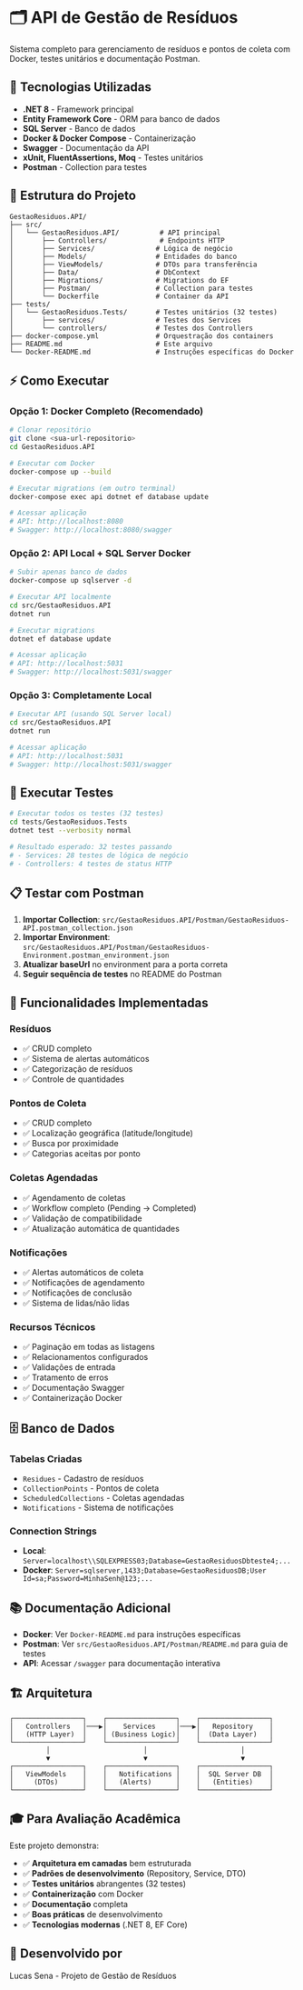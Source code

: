 # 🗂️ API de Gestão de Resíduos

Sistema completo para gerenciamento de resíduos e pontos de coleta com Docker, testes unitários e documentação Postman.

## 🚀 **Tecnologias Utilizadas**

- **.NET 8** - Framework principal
- **Entity Framework Core** - ORM para banco de dados
- **SQL Server** - Banco de dados
- **Docker & Docker Compose** - Containerização
- **Swagger** - Documentação da API
- **xUnit, FluentAssertions, Moq** - Testes unitários
- **Postman** - Collection para testes

## 📁 **Estrutura do Projeto**

```
GestaoResiduos.API/
├── src/
│   └── GestaoResiduos.API/          # API principal
│       ├── Controllers/             # Endpoints HTTP
│       ├── Services/               # Lógica de negócio
│       ├── Models/                 # Entidades do banco
│       ├── ViewModels/             # DTOs para transferência
│       ├── Data/                   # DbContext
│       ├── Migrations/             # Migrations do EF
│       ├── Postman/                # Collection para testes
│       └── Dockerfile              # Container da API
├── tests/
│   └── GestaoResiduos.Tests/       # Testes unitários (32 testes)
│       ├── services/               # Testes dos Services
│       └── controllers/            # Testes dos Controllers
├── docker-compose.yml              # Orquestração dos containers
├── README.md                       # Este arquivo
└── Docker-README.md                # Instruções específicas do Docker
```

## ⚡ **Como Executar**

### **Opção 1: Docker Completo (Recomendado)**

```bash
# Clonar repositório
git clone <sua-url-repositorio>
cd GestaoResiduos.API

# Executar com Docker
docker-compose up --build

# Executar migrations (em outro terminal)
docker-compose exec api dotnet ef database update

# Acessar aplicação
# API: http://localhost:8080
# Swagger: http://localhost:8080/swagger
```

### **Opção 2: API Local + SQL Server Docker**

```bash
# Subir apenas banco de dados
docker-compose up sqlserver -d

# Executar API localmente
cd src/GestaoResiduos.API
dotnet run

# Executar migrations
dotnet ef database update

# Acessar aplicação
# API: http://localhost:5031
# Swagger: http://localhost:5031/swagger
```

### **Opção 3: Completamente Local**

```bash
# Executar API (usando SQL Server local)
cd src/GestaoResiduos.API
dotnet run

# Acessar aplicação
# API: http://localhost:5031
# Swagger: http://localhost:5031/swagger
```

## 🧪 **Executar Testes**

```bash
# Executar todos os testes (32 testes)
cd tests/GestaoResiduos.Tests
dotnet test --verbosity normal

# Resultado esperado: 32 testes passando
# - Services: 28 testes de lógica de negócio
# - Controllers: 4 testes de status HTTP
```

## 📋 **Testar com Postman**

1. **Importar Collection**: `src/GestaoResiduos.API/Postman/GestaoResiduos-API.postman_collection.json`
2. **Importar Environment**: `src/GestaoResiduos.API/Postman/GestaoResiduos-Environment.postman_environment.json`
3. **Atualizar baseUrl** no environment para a porta correta
4. **Seguir sequência de testes** no README do Postman

## 🎯 **Funcionalidades Implementadas**

### **Resíduos**
- ✅ CRUD completo
- ✅ Sistema de alertas automáticos
- ✅ Categorização de resíduos
- ✅ Controle de quantidades

### **Pontos de Coleta**
- ✅ CRUD completo
- ✅ Localização geográfica (latitude/longitude)
- ✅ Busca por proximidade
- ✅ Categorias aceitas por ponto

### **Coletas Agendadas**
- ✅ Agendamento de coletas
- ✅ Workflow completo (Pending → Completed)
- ✅ Validação de compatibilidade
- ✅ Atualização automática de quantidades

### **Notificações**
- ✅ Alertas automáticos de coleta
- ✅ Notificações de agendamento
- ✅ Notificações de conclusão
- ✅ Sistema de lidas/não lidas

### **Recursos Técnicos**
- ✅ Paginação em todas as listagens
- ✅ Relacionamentos configurados
- ✅ Validações de entrada
- ✅ Tratamento de erros
- ✅ Documentação Swagger
- ✅ Containerização Docker

## 🗄️ **Banco de Dados**

### **Tabelas Criadas**
- `Residues` - Cadastro de resíduos
- `CollectionPoints` - Pontos de coleta
- `ScheduledCollections` - Coletas agendadas
- `Notifications` - Sistema de notificações

### **Connection Strings**
- **Local**: `Server=localhost\\SQLEXPRESS03;Database=GestaoResiduosDbteste4;...`
- **Docker**: `Server=sqlserver,1433;Database=GestaoResiduosDB;User Id=sa;Password=MinhaSenh@123;...`

## 📚 **Documentação Adicional**

- **Docker**: Ver `Docker-README.md` para instruções específicas
- **Postman**: Ver `src/GestaoResiduos.API/Postman/README.md` para guia de testes
- **API**: Acessar `/swagger` para documentação interativa

## 🏗️ **Arquitetura**

```
┌─────────────────┐    ┌─────────────────┐    ┌─────────────────┐
│   Controllers   │───▶│    Services     │───▶│   Repository    │
│   (HTTP Layer)  │    │ (Business Logic)│    │  (Data Layer)   │
└─────────────────┘    └─────────────────┘    └─────────────────┘
         │                       │                       │
         ▼                       ▼                       ▼
┌─────────────────┐    ┌─────────────────┐    ┌─────────────────┐
│   ViewModels    │    │   Notifications │    │  SQL Server DB  │
│     (DTOs)      │    │   (Alerts)      │    │   (Entities)    │
└─────────────────┘    └─────────────────┘    └─────────────────┘
```

## 🎓 **Para Avaliação Acadêmica**

Este projeto demonstra:
- ✅ **Arquitetura em camadas** bem estruturada
- ✅ **Padrões de desenvolvimento** (Repository, Service, DTO)
- ✅ **Testes unitários** abrangentes (32 testes)
- ✅ **Containerização** com Docker
- ✅ **Documentação** completa
- ✅ **Boas práticas** de desenvolvimento
- ✅ **Tecnologias modernas** (.NET 8, EF Core)

## 👥 **Desenvolvido por**

Lucas Sena - Projeto de Gestão de Resíduos
